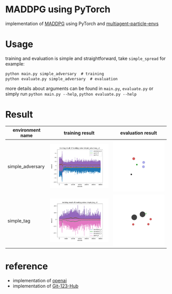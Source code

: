 # MADDPG using PyTorch
implementation of [MADDPG](https://arxiv.org/pdf/1706.02275.pdf) using PyTorch
and [multiagent-particle-envs](https://github.com/openai/multiagent-particle-envs)

# Usage

training and evaluation is simple and straightforward, take `simple_spread` for example:

```shell
python main.py simple_adversary  # training
python evaluate.py simple_adversary  # evaluation
```

more details about arguments can be found in `main.py`, `evaluate.py`
or simply run `python main.py --help`, `python evaluate.py --help`

# Result

|  environment name   | training result  |  evaluation result  |
|  ----  | ----  | ---  |
| simple_adversary  | ![simple_adversary](archive/simple_adversary_v2.png) | ![simple_adversary](archive/simple_adversary_v2.gif) | 
| simple_tag  | ![simple_tag](archive/simple_tag_v2.png) | ![simple_tag](archive/simple_tag_v2.gif) | 


# reference

- implementation of [openai](https://github.com/openai/maddpg)
- implementation of [Git-123-Hub](https://github.com/Git-123-Hub/maddpg-mpe-pytorch/blob/master/readme.md)
